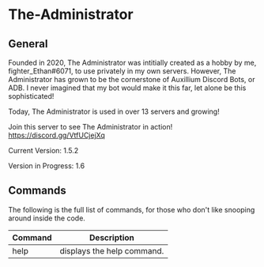 # The-Administrator
## General
Founded in 2020, The Administrator was intitially created as a hobby by me, fighter_Ethan#6071, to use privately in my own servers.
However, The Administrator has grown to be the cornerstone of Auxillium Discord Bots, or ADB. I never imagined that my bot would make it this far, let alone be this sophisticated!

Today, The Administrator is used in over 13 servers and growing!

Join this server to see The Administrator in action!
https://discord.gg/VtfUCjejXq

Current Version: 1.5.2

Version in Progress: 1.6

## Commands
The following is the full list of commands, for those who don't like snooping around inside the code.

| **Command** | **Description** |
|-------- | -------|
| help | displays the help command. |
